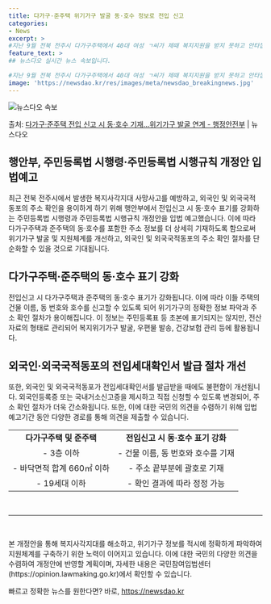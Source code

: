 ```yaml
---
title: 다가구·준주택 위기가구 발굴 동·호수 정보로 전입 신고
categories:
- News
excerpt: >
#지난 9월 전북 전주시 다가구주택에서 40대 여성 ㄱ씨가 제때 복지지원을 받지 못하고 안타깝게 사망하는 사…
feature_text: >
## 뉴스다오 실시간 뉴스 속보입니다.

#지난 9월 전북 전주시 다가구주택에서 40대 여성 ㄱ씨가 제때 복지지원을 받지 못하고 안타깝게 사망하는 사…
image: 'https://newsdao.kr/res/images/meta/newsdao_breakingnews.jpg'
---
```


![뉴스다오 속보](https://newsdao.kr/res/images/meta/newsdao_breakingnews.jpg)

<p>출처: <a href="https://newsdao.kr/2742" rel="dofollow">다가구·준주택 전입 신고 시 동·호수 기재…위기가구 발굴 연계  - 행정안전부</a> | 뉴스다오</p>

<h2 data-ke-size="size26">행안부, 주민등록법 시행령·주민등록법 시행규칙 개정안 입법예고</h2>

<p data-ke-size="size16">최근 전북 전주시에서 발생한 복지사각지대 사망사고를 예방하고, 외국인 및 외국국적 동포의 주소 확인을 용이하게 하기 위해 행안부에서 전입신고 시 동·호수 표기를 강화하는 주민등록법 시행령과 주민등록법 시행규칙 개정안을 입법 예고했습니다. 이에 따라 다가구주택과 준주택의 동·호수를 포함한 주소 정보를 더 상세히 기재하도록 함으로써 위기가구 발굴 및 지원체계를 개선하고, 외국인 및 외국국적동포의 주소 확인 절차를 단순화할 수 있을 것으로 기대됩니다.</p>

<h2 data-ke-size="size26">다가구주택·준주택의 동·호수 표기 강화</h2>

<p data-ke-size="size16">전입신고 시 다가구주택과 준주택의 동·호수 표기가 강화됩니다. 이에 따라 이들 주택의 건물 이름, 동 번호와 호수를 신고할 수 있도록 되어 위기가구의 정확한 정보 파악과 주소 확인 절차가 용이해집니다. 이 정보는 주민등록표 등 초본에 표기되지는 않지만, 전산자료의 형태로 관리되어 복지위기가구 발굴, 우편물 발송, 건강보험 관리 등에 활용됩니다.</p>

<h2 data-ke-size="size26">외국인·외국국적동포의 전입세대확인서 발급 절차 개선</h2>

<p data-ke-size="size16">또한, 외국인 및 외국국적동포가 전입세대확인서를 발급받을 때에도 불편함이 개선됩니다. 외국인등록증 또는 국내거소신고증을 제시하고 직접 신청할 수 있도록 변경되어, 주소 확인 절차가 더욱 간소화됩니다. 또한, 이에 대한 국민의 의견을 수렴하기 위해 입법 예고기간 동안 다양한 경로를 통해 의견을 제출할 수 있습니다.</p>

<table>
	<tr>
		<td style="text-align: center; height: 17px;"><b>다가구주택 및 준주택</b></td>
		<td style="text-align: center; height: 17px;"><b>전입신고 시 동·호수 표기 강화</b></td>
	</tr>
	<tr>
		<td style="text-align: center; height: 17px;">- 3층 이하</td>
		<td style="text-align: center; height: 17px;">- 건물 이름, 동 번호와 호수를 기재</td>
	</tr>
	<tr>
		<td style="text-align: center; height: 17px;">- 바닥면적 합계 660㎡ 이하</td>
		<td style="text-align: center; height: 17px;">- 주소 끝부분에 괄호로 기재</td>
	</tr>
	<tr>
		<td style="text-align: center; height: 17px;">- 19세대 이하</td>
		<td style="text-align: center; height: 17px;">- 확인 결과에 따라 정정 가능</td>
	</tr>
</table>

<p data-ke-size="size16">&nbsp;</p>

<hr>

<p data-ke-size="size16">&nbsp;</p>

<p data-ke-size="size16">본 개정안을 통해 복지사각지대를 해소하고, 위기가구 정보를 적시에 정확하게 파악하여 지원체계를 구축하기 위한 노력이 이어지고 있습니다. 이에 대한 국민의 다양한 의견을 수렴하여 개정안에 반영할 계획이며, 자세한 내용은 국민참여입법센터(https://opinion.lawmaking.go.kr)에서 확인할 수 있습니다.</p>
 

빠르고 정확한 뉴스를 원한다면? 바로, <a href="https://newsdao.kr" rel="dofollow">https://newsdao.kr</a>


    
